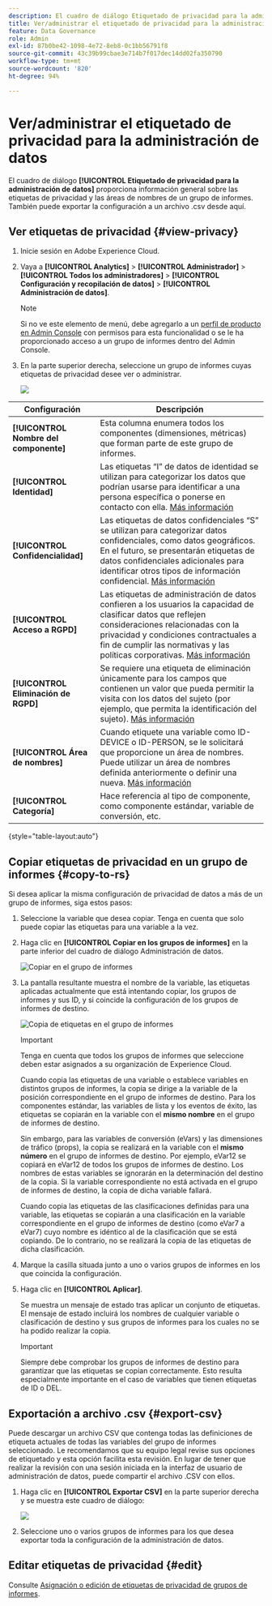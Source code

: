 ```yaml
---
description: El cuadro de diálogo Etiquetado de privacidad para la administración de datos proporciona información general sobre las etiquetas de privacidad y las áreas de nombres de un grupo de informes. También puede exportar la configuración a un archivo .csv desde aquí.
title: Ver/administrar el etiquetado de privacidad para la administración de datos
feature: Data Governance
role: Admin
exl-id: 87b0be42-1098-4e72-8eb8-0c1bb56791f8
source-git-commit: 43c39b99cbae3e714b7f017dec14dd02fa350790
workflow-type: tm+mt
source-wordcount: '820'
ht-degree: 94%

---
```


# Ver/administrar el etiquetado de privacidad para la administración de datos

El cuadro de diálogo **[!UICONTROL Etiquetado de privacidad para la administración de datos]** proporciona información general sobre las etiquetas de privacidad y las áreas de nombres de un grupo de informes. También puede exportar la configuración a un archivo .csv desde aquí.

## Ver etiquetas de privacidad {#view-privacy}

1. Inicie sesión en Adobe Experience Cloud.
2. Vaya a **[!UICONTROL Analytics]** > **[!UICONTROL Administrador]** > **[!UICONTROL Todos los administradores]** > **[!UICONTROL Configuración y recopilación de datos]** > **[!UICONTROL Administración de datos]**.

   >[!NOTE]
   >
   >Si no ve este elemento de menú, debe agregarlo a un [perfil de producto en Admin Console](https://experienceleague.adobe.com/docs/analytics/admin/admin-console/permissions/product-profile.html?lang=es) con permisos para esta funcionalidad o se le ha proporcionado acceso a un grupo de informes dentro del Admin Console.

3. En la parte superior derecha, seleccione un grupo de informes cuyas etiquetas de privacidad desee ver o administrar.

   ![](assets/privacy_labeling.png)

| Configuración | Descripción |
| --- | --- |
| **[!UICONTROL Nombre del componente]** | Esta columna enumera todos los componentes (dimensiones, métricas) que forman parte de este grupo de informes. |
| **[!UICONTROL Identidad]** | Las etiquetas “I” de datos de identidad se utilizan para categorizar los datos que podrían usarse para identificar a una persona específica o ponerse en contacto con ella. [Más información](https://experienceleague.adobe.com/docs/analytics/admin/data-governance/data-labels/gdpr-labels.html#data-privacy-identity-labels) |
| **[!UICONTROL Confidencialidad]** | Las etiquetas de datos confidenciales “S” se utilizan para categorizar datos confidenciales, como datos geográficos. En el futuro, se presentarán etiquetas de datos confidenciales adicionales para identificar otros tipos de información confidencial. [Más información](https://experienceleague.adobe.com/docs/analytics/admin/data-governance/data-labels/gdpr-labels.html#sensitive-data-labels) |
| **[!UICONTROL Acceso a RGPD]** | Las etiquetas de administración de datos confieren a los usuarios la capacidad de clasificar datos que reflejen consideraciones relacionadas con la privacidad y condiciones contractuales a fin de cumplir las normativas y las políticas corporativas. [Más información](https://experienceleague.adobe.com/docs/analytics/admin/data-governance/data-labels/gdpr-labels.html#data-privacy-access-labels) |
| **[!UICONTROL Eliminación de RGPD]** | Se requiere una etiqueta de eliminación únicamente para los campos que contienen un valor que pueda permitir la visita con los datos del sujeto (por ejemplo, que permita la identificación del sujeto). [Más información](https://experienceleague.adobe.com/docs/analytics/admin/data-governance/data-labels/gdpr-labels.html#data-privacy-delete-labels) |
| **[!UICONTROL Área de nombres]** | Cuando etiquete una variable como ID-DEVICE o ID-PERSON, se le solicitará que proporcione un área de nombres. Puede utilizar un área de nombres definida anteriormente o definir una nueva. [Más información](https://experienceleague.adobe.com/docs/analytics/admin/data-governance/data-labels/gdpr-labels.html#provide-namespace) |
| **[!UICONTROL Categoría]** | Hace referencia al tipo de componente, como componente estándar, variable de conversión, etc. |

{style="table-layout:auto"}

## Copiar etiquetas de privacidad en un grupo de informes  {#copy-to-rs}

Si desea aplicar la misma configuración de privacidad de datos a más de un grupo de informes, siga estos pasos:

1. Seleccione la variable que desea copiar. Tenga en cuenta que solo puede copiar las etiquetas para una variable a la vez.
1. Haga clic en **[!UICONTROL Copiar en los grupos de informes]** en la parte inferior del cuadro de diálogo Administración de datos.

   ![Copiar en el grupo de informes](assets/copy_to_reportsuite.png)

1. La pantalla resultante muestra el nombre de la variable, las etiquetas aplicadas actualmente que está intentando copiar, los grupos de informes y sus ID, y si coincide la configuración de los grupos de informes de destino.

   ![Copia de etiquetas en el grupo de informes](assets/copy_to_rs.png)

   >[!IMPORTANT]
   >
   >Tenga en cuenta que todos los grupos de informes que seleccione deben estar asignados a su organización de Experience Cloud.

   Cuando copia las etiquetas de una variable o establece variables en distintos grupos de informes, la copia se dirige a la variable de la posición correspondiente en el grupo de informes de destino. Para los componentes estándar, las variables de lista y los eventos de éxito, las etiquetas se copiarán en la variable con el **mismo nombre** en el grupo de informes de destino.

   Sin embargo, para las variables de conversión (eVars) y las dimensiones de tráfico (props), la copia se realizará en la variable con el **mismo número** en el grupo de informes de destino. Por ejemplo, eVar12 se copiará en eVar12 de todos los grupos de informes de destino. Los nombres de estas variables se ignorarán en la determinación del destino de la copia. Si la variable correspondiente no está activada en el grupo de informes de destino, la copia de dicha variable fallará.

   Cuando copia las etiquetas de las clasificaciones definidas para una variable, las etiquetas se copiarán a una clasificación en la variable correspondiente en el grupo de informes de destino (como eVar7 a eVar7) cuyo nombre es idéntico al de la clasificación que se está copiando. De lo contrario, no se realizará la copia de las etiquetas de dicha clasificación.

1. Marque la casilla situada junto a uno o varios grupos de informes en los que coincida la configuración.
1. Haga clic en **[!UICONTROL Aplicar]**.

   Se muestra un mensaje de estado tras aplicar un conjunto de etiquetas. El mensaje de estado incluirá los nombres de cualquier variable o clasificación de destino y sus grupos de informes para los cuales no se ha podido realizar la copia.

   >[!IMPORTANT]
   >
   >Siempre debe comprobar los grupos de informes de destino para garantizar que las etiquetas se copian correctamente. Esto resulta especialmente importante en el caso de variables que tienen etiquetas de ID o DEL.

## Exportación a archivo .csv {#export-csv}

Puede descargar un archivo CSV que contenga todas las definiciones de etiqueta actuales de todas las variables del grupo de informes seleccionado. Le recomendamos que su equipo legal revise sus opciones de etiquetado y esta opción facilita esta revisión. En lugar de tener que realizar la revisión con una sesión iniciada en la interfaz de usuario de administración de datos, puede compartir el archivo .CSV con ellos.

1. Haga clic en **[!UICONTROL Exportar CSV]** en la parte superior derecha y se muestra este cuadro de diálogo:

   ![](assets/export_csv.png)

1. Seleccione uno o varios grupos de informes para los que desea exportar toda la configuración de la administración de datos.

## Editar etiquetas de privacidad {#edit}

Consulte [Asignación o edición de etiquetas de privacidad de grupos de informes](/help/admin/admin/c-data-governance/data-labeling/gdpr-setup-reportsuite.md).

